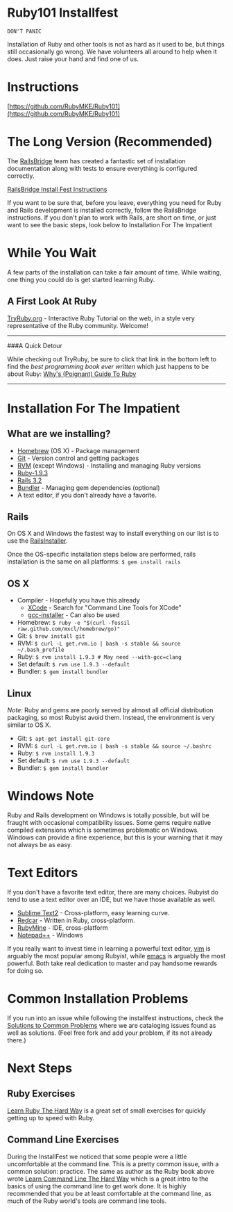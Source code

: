 # Ruby101 Installfest

`DON'T PANIC`

Installation of Ruby and other tools is not as hard as it used to be, but things still occasionally go wrong. We have volunteers all around to help when it does. Just raise your hand and find one of us.

# Instructions
[https://github.com/RubyMKE/Ruby101](https://github.com/RubyMKE/Ruby101)


# The Long Version (Recommended)
The [RailsBridge](http://workshops.railsbridge.org/) team has created a fantastic set of installation documentation along with tests to ensure everything is configured correctly.


[RailsBridge Install Fest Instructions](http://docs.railsbridge.org/installfest/)


If you want to be sure that, before you leave, everything you need for Ruby and Rails development is installed correctly, follow the RailsBridge instructions. If you don't plan to work with Rails, are short on time, or just want to see the basic steps, look below to Installation For The Impatient


# While You Wait
A few parts of the installation can take a fair amount of time. While waiting, one thing you could do is get started learning Ruby.
## A First Look At Ruby
[TryRuby.org](http://tryruby.org) - Interactive Ruby Tutorial on the web, in a style very representative of the Ruby community. Welcome!

----

###A Quick Detour

While checking out TryRuby, be sure to click that link in the bottom left to find the *best programming book ever written* which just happens to be about Ruby: [Why's (Poignant) Guide To Ruby](http://mislav.uniqpath.com/poignant-guide)

----



# Installation For The Impatient

## What are we installing?
* [Homebrew](http://mxcl.github.com/homebrew/) (OS X) - Package management
* [Git](http://git-scm.com/) - Version control and getting packages
* [RVM](https://rvm.beginrescueend.com/) (except Windows) - Installing and managing Ruby versions
* [Ruby-1.9.3](http://www.ruby-lang.org/)
* [Rails 3.2](http://rubyonrails.org/)
* [Bundler](http://gembundler.com/) - Managing gem dependencies (optional)
* A text editor, if you don't already have a favorite.

## Rails
On OS X and Windows the fastest way to install everything on our list is to use the [RailsInstaller](http://railsinstaller.org/).

Once the OS-specific installation steps below are performed, rails installation is the same on all platforms: `$ gem install rails`

## OS X
* Compiler - Hopefully you have this already
  * [XCode](http://developer.apple.com/downloads) - Search for "Command Line Tools for XCode"
  * [gcc-installer](https://github.com/kennethreitz/osx-gcc-installer) - Can also be used
* Homebrew: `$ ruby -e "$(curl -fossil raw.github.com/mxcl/homebrew/go)"`
* Git:  `$ brew install git`
* RVM:  `$ curl -L get.rvm.io | bash -s stable && source ~/.bash_profile`
* Ruby: `$ rvm install 1.9.3 # May need --with-gcc=clang`
* Set default: `$ rvm use 1.9.3 --default`
* Bundler: `$ gem install bundler`

## Linux
*Note:* Ruby and gems are poorly served by almost all official distribution packaging, so most Rubyist avoid them. Instead, the environment is very similar to OS X.

* Git: `$ apt-get install git-core`
* RVM: `$ curl -L get.rvm.io | bash -s stable && source ~/.bashrc`
* Ruby: `$ rvm install 1.9.3`
* Set default: `$ rvm use 1.9.3 --default`
* Bundler: `$ gem install bundler`


# Windows Note
Ruby and Rails development on Windows is totally possible, but will be fraught with occasional compatibility issues. Some gems require native compiled extensions which is sometimes problematic on Windows. Windows can provide a fine experience, but this is your warning that it may not always be as easy.

# Text Editors
If you don't have a favorite text editor, there are many choices. Rubyist do tend to use a text editor over an IDE, but we have those available as well.

* [Sublime Text2](http://www.sublimetext.com/2) - Cross-platform, easy learning curve.
* [Redcar](http://redcareditor.com/) - Written in Ruby, cross-platform.
* [RubyMine](http://www.jetbrains.com/ruby/) - IDE, cross-platform
* [Notepad++](http://notepad-plus-plus.org/) - Windows

If you really want to invest time in learning a powerful text editor, [vim](http://www.vim.org/) is arguably the most popular among Rubyist, while [emacs](http://www.gnu.org/software/emacs/) is arguably the most powerful. Both take real dedication to master and pay handsome rewards for doing so.


# Common Installation Problems
If you run into an issue while following the installfest instructions, check the [Solutions to Common Problems](https://github.com/RubyMKE/Ruby101/blob/master/solutions-to-common-install-problems.md) where we are cataloging issues found as well as solutions. (Feel free fork and add your problem, if its not already there.)

# Next Steps

## Ruby Exercises
[Learn Ruby The Hard Way](http://ruby.learncodethehardway.org/book/) is a great set of small exercises for quickly getting up to speed with Ruby.

## Command Line Exercises
During the InstallFest we noticed that some people were a little uncomfortable at the command line. This is a pretty common issue, with a common solution: practice. The same as author as the Ruby book above wrote [Learn Command Line The Hard Way](http://cli.learncodethehardway.org/book/) which is a great intro to the basics of using the command line to get work done. It is highly recommended that you be at least comfortable at the command line, as much of the Ruby world's tools are command line tools.
